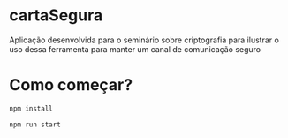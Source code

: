 # cartaSegura
Aplicação desenvolvida para o seminário sobre criptografia para ilustrar o uso dessa ferramenta para manter um canal de comunicação seguro

# Como começar? 

```bash
npm install
```

```bash
npm run start
```